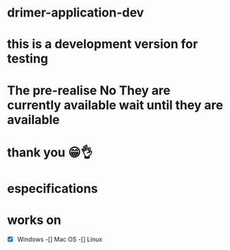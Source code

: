 # drimer-application-dev
# this is a development version for testing
# The pre-realise No They are currently available wait until they are available 
# thank you 😁👌
# especifications
# works on
-[x] Windows
-[] Mac OS
-[] Linux
# 